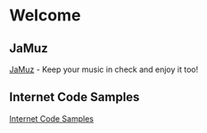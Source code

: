 # Welcome

## JaMuz

[JaMuz](https://phramusca.github.io/JaMuz/) - Keep your music in check and enjoy it too!

## Internet Code Samples

[Internet Code Samples](https://github.com/phramusca/Samples/blob/main/internet/README.md)